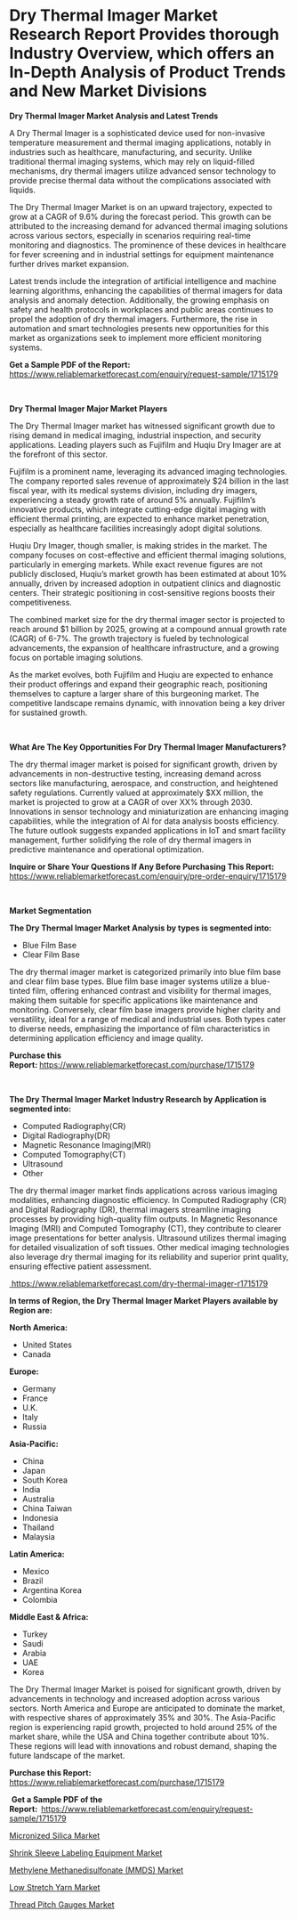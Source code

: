 <p><h1>Dry Thermal Imager Market Research Report Provides thorough Industry Overview, which offers an In-Depth Analysis of Product Trends and New Market Divisions</h1></p><p><strong>Dry Thermal Imager Market Analysis and Latest Trends</strong></p>
<p><p>A Dry Thermal Imager is a sophisticated device used for non-invasive temperature measurement and thermal imaging applications, notably in industries such as healthcare, manufacturing, and security. Unlike traditional thermal imaging systems, which may rely on liquid-filled mechanisms, dry thermal imagers utilize advanced sensor technology to provide precise thermal data without the complications associated with liquids.</p><p>The Dry Thermal Imager Market is on an upward trajectory, expected to grow at a CAGR of 9.6% during the forecast period. This growth can be attributed to the increasing demand for advanced thermal imaging solutions across various sectors, especially in scenarios requiring real-time monitoring and diagnostics. The prominence of these devices in healthcare for fever screening and in industrial settings for equipment maintenance further drives market expansion.</p><p>Latest trends include the integration of artificial intelligence and machine learning algorithms, enhancing the capabilities of thermal imagers for data analysis and anomaly detection. Additionally, the growing emphasis on safety and health protocols in workplaces and public areas continues to propel the adoption of dry thermal imagers. Furthermore, the rise in automation and smart technologies presents new opportunities for this market as organizations seek to implement more efficient monitoring systems.</p></p>
<p><strong>Get a Sample PDF of the Report:&nbsp;</strong> <a href="https://www.reliablemarketforecast.com/enquiry/request-sample/1715179?utm_campaign=1890&utm_medium=2&utm_source=Github&utm_content=ia&utm_term=28032025&utm_id=dry-thermal-imager">https://www.reliablemarketforecast.com/enquiry/request-sample/1715179</a></p>
<p>&nbsp;</p>
<p><strong>Dry Thermal Imager Major Market Players</strong></p>
<p><p>The Dry Thermal Imager market has witnessed significant growth due to rising demand in medical imaging, industrial inspection, and security applications. Leading players such as Fujifilm and Huqiu Dry Imager are at the forefront of this sector.</p><p>Fujifilm is a prominent name, leveraging its advanced imaging technologies. The company reported sales revenue of approximately $24 billion in the last fiscal year, with its medical systems division, including dry imagers, experiencing a steady growth rate of around 5% annually. Fujifilm’s innovative products, which integrate cutting-edge digital imaging with efficient thermal printing, are expected to enhance market penetration, especially as healthcare facilities increasingly adopt digital solutions.</p><p>Huqiu Dry Imager, though smaller, is making strides in the market. The company focuses on cost-effective and efficient thermal imaging solutions, particularly in emerging markets. While exact revenue figures are not publicly disclosed, Huqiu’s market growth has been estimated at about 10% annually, driven by increased adoption in outpatient clinics and diagnostic centers. Their strategic positioning in cost-sensitive regions boosts their competitiveness.</p><p>The combined market size for the dry thermal imager sector is projected to reach around $1 billion by 2025, growing at a compound annual growth rate (CAGR) of 6-7%. The growth trajectory is fueled by technological advancements, the expansion of healthcare infrastructure, and a growing focus on portable imaging solutions.</p><p>As the market evolves, both Fujifilm and Huqiu are expected to enhance their product offerings and expand their geographic reach, positioning themselves to capture a larger share of this burgeoning market. The competitive landscape remains dynamic, with innovation being a key driver for sustained growth.</p></p>
<p>&nbsp;</p>
<p><strong>What Are The Key Opportunities For Dry Thermal Imager Manufacturers?</strong></p>
<p><p>The dry thermal imager market is poised for significant growth, driven by advancements in non-destructive testing, increasing demand across sectors like manufacturing, aerospace, and construction, and heightened safety regulations. Currently valued at approximately $XX million, the market is projected to grow at a CAGR of over XX% through 2030. Innovations in sensor technology and miniaturization are enhancing imaging capabilities, while the integration of AI for data analysis boosts efficiency. The future outlook suggests expanded applications in IoT and smart facility management, further solidifying the role of dry thermal imagers in predictive maintenance and operational optimization.</p></p>
<p><strong>Inquire or Share Your Questions If Any Before Purchasing This Report:</strong> <a href="https://www.reliablemarketforecast.com/enquiry/pre-order-enquiry/1715179?utm_campaign=1890&utm_medium=2&utm_source=Github&utm_content=ia&utm_term=28032025&utm_id=dry-thermal-imager">https://www.reliablemarketforecast.com/enquiry/pre-order-enquiry/1715179</a></p>
<p>&nbsp;</p>
<p><strong>Market Segmentation</strong></p>
<p><strong>The Dry Thermal Imager Market Analysis by types is segmented into:</strong></p>
<p><ul><li>Blue Film Base</li><li>Clear Film Base</li></ul></p>
<p><p>The dry thermal imager market is categorized primarily into blue film base and clear film base types. Blue film base imager systems utilize a blue-tinted film, offering enhanced contrast and visibility for thermal images, making them suitable for specific applications like maintenance and monitoring. Conversely, clear film base imagers provide higher clarity and versatility, ideal for a range of medical and industrial uses. Both types cater to diverse needs, emphasizing the importance of film characteristics in determining application efficiency and image quality.</p></p>
<p><strong>Purchase this Report:&nbsp;</strong><a href="https://www.reliablemarketforecast.com/purchase/1715179?utm_campaign=1890&utm_medium=2&utm_source=Github&utm_content=ia&utm_term=28032025&utm_id=dry-thermal-imager">https://www.reliablemarketforecast.com/purchase/1715179</a></p>
<p>&nbsp;</p>
<p><strong>The Dry Thermal Imager Market Industry Research by Application is segmented into:</strong></p>
<p><ul><li>Computed Radiography(CR)</li><li>Digital Radiography(DR)</li><li>Magnetic Resonance Imaging(MRI)</li><li>Computed Tomography(CT)</li><li>Ultrasound</li><li>Other</li></ul></p>
<p><p>The dry thermal imager market finds applications across various imaging modalities, enhancing diagnostic efficiency. In Computed Radiography (CR) and Digital Radiography (DR), thermal imagers streamline imaging processes by providing high-quality film outputs. In Magnetic Resonance Imaging (MRI) and Computed Tomography (CT), they contribute to clearer image presentations for better analysis. Ultrasound utilizes thermal imaging for detailed visualization of soft tissues. Other medical imaging technologies also leverage dry thermal imaging for its reliability and superior print quality, ensuring effective patient assessment.</p></p>
<p><a href="https://www.reliablemarketforecast.com/dry-thermal-imager-r1715179?utm_campaign=1890&utm_medium=2&utm_source=Github&utm_content=ia&utm_term=28032025&utm_id=dry-thermal-imager">&nbsp;https://www.reliablemarketforecast.com/dry-thermal-imager-r1715179</a></p>
<p><strong>In terms of Region, the Dry Thermal Imager Market Players available by Region are:</strong></p>
<p>
    <p> <strong> North America: </strong>
        <ul>
            <li>United States</li>
            <li>Canada</li>
        </ul>
        </p> 
    <p> <strong> Europe: </strong>
        <ul>
            <li>Germany</li>
            <li>France</li>
            <li>U.K.</li>
            <li>Italy</li>
            <li>Russia</li>
        </ul>
        </p> 
    <p> <strong> Asia-Pacific: </strong>
        <ul>
            <li>China</li>
            <li>Japan</li>
            <li>South Korea</li>
            <li>India</li>
            <li>Australia</li>
            <li>China Taiwan</li>
            <li>Indonesia</li>
            <li>Thailand</li>
            <li>Malaysia</li>
        </ul>
        </p> 
    <p> <strong> Latin America: </strong>
        <ul>
            <li>Mexico</li>
            <li>Brazil</li>
            <li>Argentina Korea</li>
            <li>Colombia</li>
        </ul>
        </p> 
    <p> <strong> Middle East & Africa: </strong>
        <ul>
            <li>Turkey</li>
            <li>Saudi</li>
            <li>Arabia</li>
            <li>UAE</li>
            <li>Korea</li>
        </ul>
    </p>
    </p>
<p><p>The Dry Thermal Imager Market is poised for significant growth, driven by advancements in technology and increased adoption across various sectors. North America and Europe are anticipated to dominate the market, with respective shares of approximately 35% and 30%. The Asia-Pacific region is experiencing rapid growth, projected to hold around 25% of the market share, while the USA and China together contribute about 10%. These regions will lead with innovations and robust demand, shaping the future landscape of the market.</p></p>
<p><strong>Purchase this Report: </strong><a href="https://www.reliablemarketforecast.com/purchase/1715179?utm_campaign=1890&utm_medium=2&utm_source=Github&utm_content=ia&utm_term=28032025&utm_id=dry-thermal-imager">https://www.reliablemarketforecast.com/purchase/1715179</a></p>
<p>&nbsp;<strong>Get a Sample PDF of the Report:&nbsp;&nbsp;</strong><a href="https://www.reliablemarketforecast.com/enquiry/request-sample/1715179?utm_campaign=1890&utm_medium=2&utm_source=Github&utm_content=ia&utm_term=28032025&utm_id=dry-thermal-imager">https://www.reliablemarketforecast.com/enquiry/request-sample/1715179</a></p>
<p><strong></strong></p>
<p><p><a href="https://github.com/stunzkocotpv/Market-Research-Report-List-1/blob/main/micronized-silica-market.md?utm_campaign=1890&utm_medium=2&utm_source=Github&utm_content=ia&utm_term=28032025&utm_id=dry-thermal-imager">Micronized Silica Market</a></p><p><a href="https://github.com/iwanesucices/Market-Research-Report-List-1/blob/main/shrink-sleeve-labeling-equipment-market.md?utm_campaign=1890&utm_medium=2&utm_source=Github&utm_content=ia&utm_term=28032025&utm_id=dry-thermal-imager">Shrink Sleeve Labeling Equipment Market</a></p><p><a href="https://github.com/lelahokendo/Market-Research-Report-List-1/blob/main/methylene-methanedisulfonate-mmds-market.md?utm_campaign=1890&utm_medium=2&utm_source=Github&utm_content=ia&utm_term=28032025&utm_id=dry-thermal-imager">Methylene Methanedisulfonate (MMDS) Market</a></p><p><a href="https://github.com/wantadhagino/Market-Research-Report-List-1/blob/main/low-stretch-yarn-market.md?utm_campaign=1890&utm_medium=2&utm_source=Github&utm_content=ia&utm_term=28032025&utm_id=dry-thermal-imager">Low Stretch Yarn Market</a></p><p><a href="https://github.com/hatlepigna2s/Market-Research-Report-List-1/blob/main/thread-pitch-gauges-market.md?utm_campaign=1890&utm_medium=2&utm_source=Github&utm_content=ia&utm_term=28032025&utm_id=dry-thermal-imager">Thread Pitch Gauges Market</a></p></p>